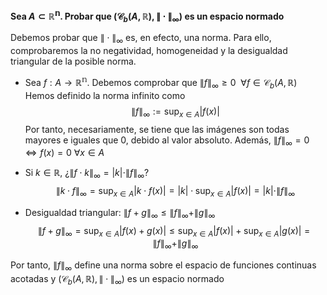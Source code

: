 **Sea $A\subset\mathbb{R^n}$. Probar que $(\mathcal{C}_b(A,\mathbb{R}), \| \cdot \|_\infty )$ es un espacio normado**

Debemos probar que $\| \cdot \|_\infty$ es, en efecto, una norma. Para ello, comprobaremos la no negatividad, homogeneidad y la desigualdad triangular de la posible norma.

- Sea $f: A\rightarrow\mathbb{R^{n}}$. Debemos comprobar que $\| f \|_\infty\ge0$ $\ \forall f\in \mathcal{C}_b(A,\mathbb{R})$
Hemos definido la norma infinito como
$$ \|f\|_\infty := \sup_{x \in A} |f(x)| $$
Por tanto, necesariamente, se tiene que las imágenes son todas mayores e iguales que 0, debido al valor absoluto. Además, $\| f \|_\infty = 0 \iff f(x) = 0\ \forall x \in A$

- Si $k \in \mathbb{R}$, ¿$\| f \cdot k \|_\infty = |k|\cdot\| f \|_\infty$?
$$ \|k \cdot f\|_\infty = \sup_{x \in A} |k \cdot f(x)| = |k| \cdot \sup_{x \in A} |f(x)| = |k| \cdot \|f\|_\infty $$

- Desigualdad triangular: $\| f+g \|_\infty \le \| f \|_\infty + \| g \|_\infty$
$$ \|f+g\|_\infty = \sup_{x \in A} |f(x)+g(x)| \le \sup_{x \in A} |f(x)| + \sup_{x \in A} |g(x)| = \| f \|_\infty + \| g \|_\infty $$

Por tanto, $\|f\|_\infty$ define una norma sobre el espacio de funciones continuas acotadas y $(\mathcal{C}_b(A,\mathbb{R}), \| \cdot \|_\infty )$ es un espacio normado